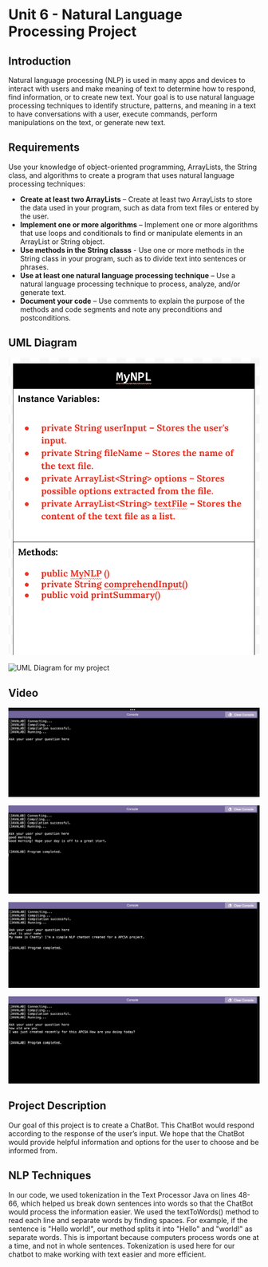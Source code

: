 # Unit 6 - Natural Language Processing Project

## Introduction

Natural language processing (NLP) is used in many apps and devices to interact with users and make meaning of text to determine how to respond, find information, or to create new text. Your goal is to use natural language processing techniques to identify structure, patterns, and meaning in a text to have conversations with a user, execute commands, perform manipulations on the text, or generate new text.

## Requirements

Use your knowledge of object-oriented programming, ArrayLists, the String class, and algorithms to create a program that uses natural language processing techniques:

- **Create at least two ArrayLists** – Create at least two ArrayLists to store the data used in your program, such as data from text files or entered by the user.
- **Implement one or more algorithms** – Implement one or more algorithms that use loops and conditionals to find or manipulate elements in an ArrayList or String object.
- **Use methods in the String classs** - Use one or more methods in the String class in your program, such as to divide text into sentences or phrases.
- **Use at least one natural language processing technique** – Use a natural language processing technique to process, analyze, and/or generate text.
- **Document your code** – Use comments to explain the purpose of the methods and code segments and note any preconditions and postconditions.

## UML Diagram

![alt text](image-4.png)

![UML Diagram for my project](nameOfImageFileHere.png)

## Video

![alt text](image.png) 

![alt text](image-1.png)

![alt text](image-2.png)

![alt text](image-3.png)

## Project Description

Our goal of this project is to create a ChatBot.  This ChatBot would respond according to the response of the user’s input. We hope that the ChatBot would provide helpful information and options for the user to choose and be informed from. 

## NLP Techniques

In our code, we used tokenization in the Text Processor Java on lines 48-66, which helped us break down sentences into words so that the ChatBot would process the information easier. We used the textToWords() method to read each line and separate words by finding spaces. For example, if the sentence is "Hello world!", our method splits it into "Hello" and "world!" as separate words. This is important because computers process words one at a time, and not in whole sentences. Tokenization is used here for our chatbot to make working with text easier and more efficient.
